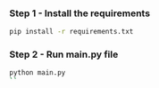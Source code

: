 


### Step 1 - Install the requirements

```bash
pip install -r requirements.txt
```

### Step 2 - Run main.py file

```bash
python main.py
``
